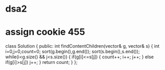 # dsa2
# assign cookie 455
class Solution {
public:
    int findContentChildren(vector<int>& g, vector<int>& s) 
    {
        int i=0,j=0,count=0;
        sort(g.begin(),g.end());
        sort(s.begin(),s.end());
        while(i<g.size() && j<s.size())
        {
            if(g[i]<=s[j])
            {
                count++;
                i++;
                j++;
            }
            else if(g[i]>s[j])
                j++;
        }
       return count;
    }
};
